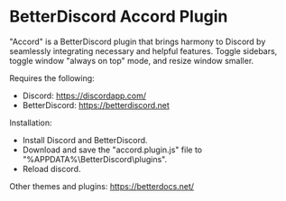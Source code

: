 # BetterDiscord Accord Plugin
"Accord" is a BetterDiscord plugin that brings harmony to Discord by seamlessly integrating necessary and helpful features.
Toggle sidebars, toggle window "always on top" mode, and resize window smaller.

Requires the following:
- Discord: https://discordapp.com/
- BetterDiscord: https://betterdiscord.net

Installation:
- Install Discord and BetterDiscord.
- Download and save the "accord.plugin.js" file to "%APPDATA%\BetterDiscord\plugins".
- Reload discord.

Other themes and plugins: https://betterdocs.net/
